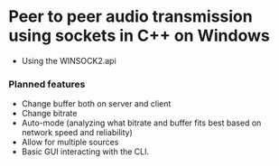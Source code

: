 # Peer to peer audio transmission using sockets in C++ on Windows
- Using the WINSOCK2.api

### Planned features
- Change buffer both on server and client
- Change bitrate
- Auto-mode (analyzing what bitrate and buffer fits best based on network speed and reliability)
- Allow for multiple sources
- Basic GUI interacting with the CLI.
